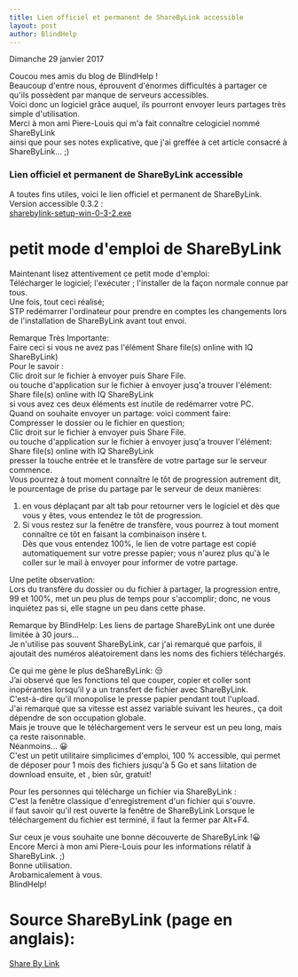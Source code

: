 ```yaml
---
title: Lien officiel et permanent de ShareByLink accessible
layout: post
author: BlindHelp
---
```


<footer>Dimanche    29 janvier 2017</footer>

Coucou mes amis du blog de BlindHelp !  
Beaucoup d'entre nous, éprouvent d'énormes difficultés à partager ce qu'ils possèdent par manque de serveurs accessibles.      
Voici donc un logiciel grâce auquel, ils pourront envoyer leurs partages très simple d'utilisation.       
Merci à mon ami Piere-Louis qui m'a fait connaître celogiciel nommé ShareByLink              
ainsi que pour ses notes explicative, que j'ai greffée à cet article consacré à ShareByLink... ;)

### Lien officiel et permanent de ShareByLink accessible ###
A toutes fins utiles, voici le lien officiel et permanent de ShareByLink.        
Version accessible 0.3.2 :           
[sharebylink-setup-win-0-3-2.exe](https://www.sharebylink.com/uploads/5/7/1/5/57158773/sharebylink-setup-win-0-3-2.exe)            

# petit mode d'emploi de ShareByLink #
Maintenant lisez attentivement ce petit mode d'emploi:     
Télécharger le logiciel; l'exécuter ; l'installer de la façon normale connue par tous.         
Une fois, tout ceci réalisé;            
STP redémarrer l'ordinateur pour prendre en comptes les changements lors de l'installation de ShareByLink avant tout envoi.             

Remarque Très Importante:                 
Faire ceci si vous ne avez pas l'élément Share file(s) online with IQ ShareByLink)                   
Pour le savoir :            
Clic droit sur le fichier à envoyer puis Share File.                   
ou touche d'application sur le fichier à envoyer jusq'a trouver l'élément:                 
Share file(s) online with IQ ShareByLink                      
si vous avez ces deux éléments est inutile de redémarrer votre PC.                  
Quand on souhaite envoyer un partage: voici comment faire:              
Compresser le dossier ou le fichier en question;                   
Clic droit sur le fichier à envoyer puis Share File.                
ou touche d'application sur le fichier à envoyer jusq'a trouver l'élément:                   
Share file(s) online with IQ ShareByLink                      
presser la touche entrée et le transfère de votre partage sur le serveur commence.                
Vous pourrez à tout moment connaître le tôt de progression autrement dit, le pourcentage de prise du partage par le serveur de deux manières:            

1. en vous déplaçant par alt tab pour retourner vers le logiciel et dès que vous y êtes, vous entendez le tôt de progression.                  
2. Si vous restez sur la fenêtre de transfère, vous pourrez à tout moment connaître ce tôt en faisant la combinaison insère t.        
Dès que vous entendez 100%, le lien de votre partage est copié automatiquement sur votre presse papier; vous n'aurez plus qu'à le coller sur le mail à envoyer pour informer de votre partage.          

Une petite observation:           
Lors du transfère du dossier ou du fichier à partager, la progression entre, 99 et 100%, met un peu plus de temps pour s'accomplir; donc, ne vous inquiétez pas si, elle stagne un peu dans cette phase.                 

Remarque by BlindHelp: 
Les liens de partage ShareByLink ont une durée limitée à 30 jours...       
Je n'utilise pas souvent ShareByLink, car j'ai remarqué que parfois, il ajoutait des numéros aléatoirement dans les noms des fichiers téléchargés.        

Ce qui me gène le plus deShareByLink: 😒          
J’ai observé que les fonctions tel que couper, copier et coller sont inopérantes lorsqu’il y a un transfert de fichier avec ShareByLink.          
C'est-à-dire  qu'il monopolise le presse papier pendant tout l'upload.               
J'ai remarqué que sa vitesse est assez variable suivant les heures., ça doit dépendre de son occupation globale.                   
Mais je trouve que le téléchargement vers le serveur est un peu long, mais ça reste raisonnable.           
Néanmoins... 😀          
C'est un petit utilitaire simplicimes d'emploi, 100 % accessible, qui permet de déposer pour 1 mois des fichiers jusqu'à 5 Go et sans liitation de download ensuite, et , bien sûr, gratuit!

Pour les personnes qui télécharge un fichier via ShareByLink :                
C'est la fenêtre classique  d'enregistrement d'un fichier qui s'ouvre.                   
il faut savoir qu'il rest ouverte la fenêtre de ShareByLink Lorsque le téléchargement du fichier est terminé, il faut la fermer par Alt+F4.         

Sur ceux je vous souhaite une bonne découverte de ShareByLink !😀                
Encore Merci à mon ami Piere-Louis pour les informations rélatif à ShareByLink. ;)         
Bonne utilisation.            
Arobamicalement à vous.  
BlindHelp!             

# Source ShareByLink (page en anglais): #
[Share By Link](https://www.sharebylink.com/)